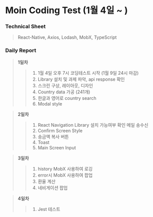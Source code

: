 # Moin Coding Test (1월 4일 ~ )

### Technical Sheet

> React-Native, Axios, Lodash, MobX, TypeScript

### Daily Report

> **1일차**
>
> > 1.  1월 4일 오후 7시 코딩테스트 시작 (1월 9일 24시 마감)
> > 2.  Library 설치 및 과제 파악, api response 확인
> > 3.  스크린 구상, 레이아웃, 디자인
> > 4.  Country data 가공 (241개)
> > 5.  한글과 영어로 country search
> > 6.  Modal style

> **2일차**
>
> > 1.  React Navigation Library 설치 가능여부 확인 메일 송수신
> > 2.  Confirm Screen Style
> > 3.  송금액 복사 버튼
> > 4.  Toast
> > 5.  Main Screen Input

> **3일차**
>
> > 1.  history MobX 사용하여 로깅
> > 2.  error시 MobX 사용하여 팝업
> > 3.  환율 계산
> > 4.  네비게이션 팝업

> **4일차**
>
> > 1.  Jest 테스트
